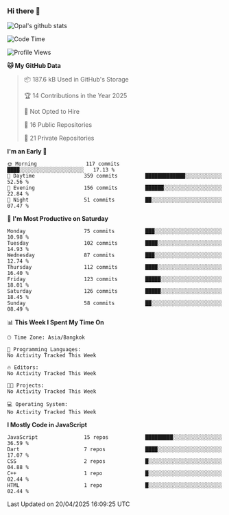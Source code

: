 ### Hi there 👋

![Opal's github stats](https://github-readme-stats.vercel.app/api?username=coolkidneversleep&count_private=true&show_icons=true&theme=radical)


<!--START_SECTION:waka-->
![Code Time](http://img.shields.io/badge/Code%20Time-64%20hrs%2038%20mins-blue)

![Profile Views](http://img.shields.io/badge/Profile%20Views-0-blue)

**🐱 My GitHub Data** 

> 📦 187.6 kB Used in GitHub's Storage 
 > 
> 🏆 14 Contributions in the Year 2025
 > 
> 🚫 Not Opted to Hire
 > 
> 📜 16 Public Repositories 
 > 
> 🔑 21 Private Repositories 
 > 
**I'm an Early 🐤** 

```text
🌞 Morning                117 commits         ████░░░░░░░░░░░░░░░░░░░░░   17.13 % 
🌆 Daytime                359 commits         █████████████░░░░░░░░░░░░   52.56 % 
🌃 Evening                156 commits         ██████░░░░░░░░░░░░░░░░░░░   22.84 % 
🌙 Night                  51 commits          ██░░░░░░░░░░░░░░░░░░░░░░░   07.47 % 
```
📅 **I'm Most Productive on Saturday** 

```text
Monday                   75 commits          ███░░░░░░░░░░░░░░░░░░░░░░   10.98 % 
Tuesday                  102 commits         ████░░░░░░░░░░░░░░░░░░░░░   14.93 % 
Wednesday                87 commits          ███░░░░░░░░░░░░░░░░░░░░░░   12.74 % 
Thursday                 112 commits         ████░░░░░░░░░░░░░░░░░░░░░   16.40 % 
Friday                   123 commits         █████░░░░░░░░░░░░░░░░░░░░   18.01 % 
Saturday                 126 commits         █████░░░░░░░░░░░░░░░░░░░░   18.45 % 
Sunday                   58 commits          ██░░░░░░░░░░░░░░░░░░░░░░░   08.49 % 
```


📊 **This Week I Spent My Time On** 

```text
🕑︎ Time Zone: Asia/Bangkok

💬 Programming Languages: 
No Activity Tracked This Week

🔥 Editors: 
No Activity Tracked This Week

🐱‍💻 Projects: 
No Activity Tracked This Week

💻 Operating System: 
No Activity Tracked This Week
```

**I Mostly Code in JavaScript** 

```text
JavaScript               15 repos            █████████░░░░░░░░░░░░░░░░   36.59 % 
Dart                     7 repos             ████░░░░░░░░░░░░░░░░░░░░░   17.07 % 
CSS                      2 repos             █░░░░░░░░░░░░░░░░░░░░░░░░   04.88 % 
C++                      1 repo              █░░░░░░░░░░░░░░░░░░░░░░░░   02.44 % 
HTML                     1 repo              █░░░░░░░░░░░░░░░░░░░░░░░░   02.44 % 
```




 Last Updated on 20/04/2025 16:09:25 UTC
<!--END_SECTION:waka-->

